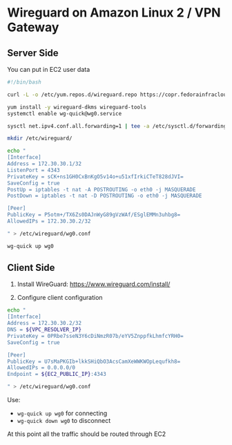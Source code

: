 # Wireguard on Amazon Linux 2 / VPN Gateway

## Server Side

You can put in EC2 user data

```bash
#!/bin/bash

curl -L -o /etc/yum.repos.d/wireguard.repo https://copr.fedorainfracloud.org/coprs/jdoss/wireguard/repo/epel-7/jdoss-wireguard-epel-7.repo

yum install -y wireguard-dkms wireguard-tools
systemctl enable wg-quick@wg0.service

sysctl net.ipv4.conf.all.forwarding=1 | tee -a /etc/sysctl.d/forwarding.conf

mkdir /etc/wireguard/

echo "
[Interface]
Address = 172.30.30.1/32
ListenPort = 4343
PrivateKey = sCK+ns1GH0CxBnKgO5v14o+u51xfIrkiCTeT828dJVI=
SaveConfig = true
PostUp = iptables -t nat -A POSTROUTING -o eth0 -j MASQUERADE
PostDown = iptables -t nat -D POSTROUTING -o eth0 -j MASQUERADE

[Peer]
PublicKey = P5otm+/TX6Zs0DAJnWyG89gVzWAf/ESglEMMn3uhbg8=
AllowedIPs = 172.30.30.2/32

" > /etc/wireguard/wg0.conf

wg-quick up wg0
```

## Client Side

1. Install WireGuard: https://www.wireguard.com/install/

2. Configure client configuration

```bash
echo "
[Interface]
Address = 172.30.30.2/32
DNS = ${VPC_RESOLVER_IP}
PrivateKey = 0PRbe7sseN3Y6cDiNmzR07b/eYV5ZnppfkLhmfcYRH0=
SaveConfig = true

[Peer]
PublicKey = U7sMaPKGIb+lkkSHiQbO3AcsCamXeWWKWOpLequfkh8=
AllowedIPs = 0.0.0.0/0
Endpoint = ${EC2_PUBLIC_IP}:4343

" > /etc/wireguard/wg0.conf
```

Use:
- `wg-quick up wg0` for connecting
- `wg-quick down wg0` to disconnect

At this point all the traffic should be routed through EC2
